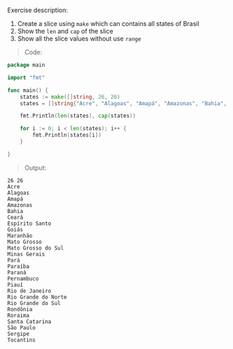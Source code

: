Exercise description:

1. Create a slice using `make` which can contains all states of Brasil
1. Show the `len` and `cap` of the slice
1. Show all the slice values without use `range`

> Code:
```go
package main

import "fmt"

func main() {
	states := make([]string, 26, 26)
	states = []string{"Acre", "Alagoas", "Amapá", "Amazonas", "Bahia", "Ceará", "Espírito Santo", "Goiás", "Maranhão", "Mato Grosso", "Mato Grosso do Sul", "Minas Gerais", "Pará", "Paraíba", "Paraná", "Pernambuco", "Piauí", "Rio de Janeiro", "Rio Grande do Norte", "Rio Grande do Sul", "Rondônia", "Roraima", "Santa Catarina", "São Paulo", "Sergipe", "Tocantins"}

	fmt.Println(len(states), cap(states))

	for i := 0; i < len(states); i++ {
		fmt.Println(states[i])
	}

}

```

> Output:
```console
26 26
Acre
Alagoas
Amapá
Amazonas
Bahia
Ceará
Espírito Santo
Goiás
Maranhão
Mato Grosso
Mato Grosso do Sul
Minas Gerais
Pará
Paraíba
Paraná
Pernambuco
Piauí
Rio de Janeiro
Rio Grande do Norte
Rio Grande do Sul
Rondônia
Roraima
Santa Catarina
São Paulo
Sergipe
Tocantins
```